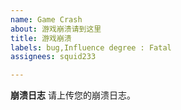 ```yaml
---
name: Game Crash
about: 游戏崩溃请到这里
title: 游戏崩溃
labels: bug,Influence degree : Fatal
assignees: squid233

---
```


**崩溃日志**
请上传您的崩溃日志。